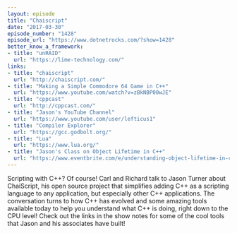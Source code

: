 ```yaml
---
layout: episode
title: "Chaiscript"
date: "2017-03-30"
episode_number: "1428"
episode_url: "https://www.dotnetrocks.com/?show=1428"
better_know_a_framework:
- title: "unRAID"
  url: "https://lime-technology.com/"
links:
- title: "chaiscript"
  url: "http://chaiscript.com/"
- title: "Making a Simple Commodore 64 Game in C++"
  url: "https://www.youtube.com/watch?v=zBkNBP00wJE"
- title: "cppcast"
  url: "http://cppcast.com/"
- title: "Jason's YouTube Channel"
  url: "https://www.youtube.com/user/lefticus1"
- title: "Compiler Explorer"
  url: "https://gcc.godbolt.org/"
- title: "Lua"
  url: "https://www.lua.org/"
- title: "Jason's Class on Object Lifetime in C++"
  url: "https://www.eventbrite.com/e/understanding-object-lifetime-in-c-tickets-32970462541"
---
```


Scripting with C++? Of course! Carl and Richard talk to Jason Turner about ChaiScript, his open source project that simplifies adding C++ as a scripting language to any application, but especially other C++ applications. The conversation turns to how C++ has evolved and some amazing tools available today to help you understand what C++ is doing, right down to the CPU level! Check out the links in the show notes for some of the cool tools that Jason and his associates have built!
